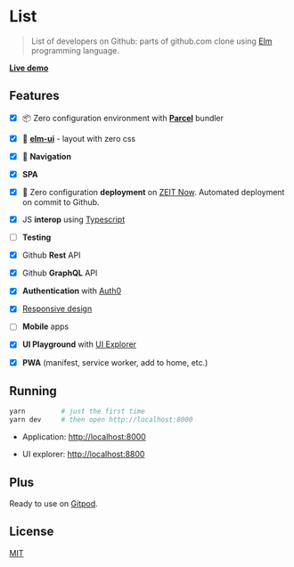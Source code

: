 # List<Dev>

> List of developers on Github: parts of github.com clone using [Elm](https://elm-lang.org) programming language.

**[Live demo](https://list-dev.now.sh)**

## Features

- [x] 📦 Zero configuration environment with **[Parcel](https://https://parceljs.org/)** bundler

- [x] 💅 **[elm-ui](https://package.elm-lang.org/packages/mdgriffith/elm-ui/latest)** - layout with zero css

- [x] 🚆 **Navigation**

- [x] **SPA**

- [x] 🚀 Zero configuration **deployment** on [ZEIT Now](https://zeit.co/guides/upgrade-to-zero-configuration/). Automated deployment on commit to Github.

- [x] JS **interop** using [Typescript](https://github.com/dillonkearns/elm-typescript-interop)

- [ ] **Testing**

- [x] Github **Rest** API

- [x] Github **GraphQL** API

- [x] **Authentication** with [Auth0](https://auth0.com)

- [x] [Responsive design](https://package.elm-lang.org/packages/mdgriffith/elm-ui/latest/Element#Device)

- [ ] **Mobile** apps

- [x] **UI Playground** with [UI Explorer](https://github.com/kalutheo/elm-ui-explorer)

- [x] **PWA** (manifest, service worker, add to home, etc.)

## Running

```sh
yarn         # just the first time
yarn dev     # then open http://localhost:8000
```

- Application: [http://localhost:8000](http://localhost:8000)

- UI explorer: [http://localhost:8800](http://localhost:8800)

## Plus

Ready to use on [Gitpod](https://www.gitpod.io/).

## License

[MIT](https://lemolsoft.mit-license.org/)
